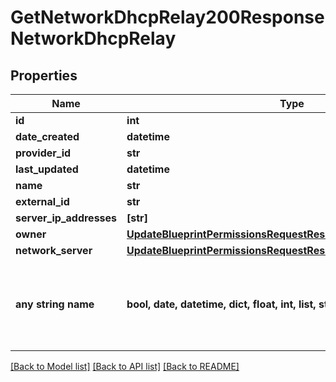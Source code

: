 # GetNetworkDhcpRelay200ResponseNetworkDhcpRelay


## Properties
Name | Type | Description | Notes
------------ | ------------- | ------------- | -------------
**id** | **int** |  | [optional] 
**date_created** | **datetime** |  | [optional] 
**provider_id** | **str** |  | [optional] 
**last_updated** | **datetime** |  | [optional] 
**name** | **str** |  | [optional] 
**external_id** | **str** |  | [optional] 
**server_ip_addresses** | **[str]** |  | [optional] 
**owner** | [**UpdateBlueprintPermissionsRequestResourcePermissionSitesInner**](UpdateBlueprintPermissionsRequestResourcePermissionSitesInner.md) |  | [optional] 
**network_server** | [**UpdateBlueprintPermissionsRequestResourcePermissionSitesInner**](UpdateBlueprintPermissionsRequestResourcePermissionSitesInner.md) |  | [optional] 
**any string name** | **bool, date, datetime, dict, float, int, list, str, none_type** | any string name can be used but the value must be the correct type | [optional]

[[Back to Model list]](../README.md#documentation-for-models) [[Back to API list]](../README.md#documentation-for-api-endpoints) [[Back to README]](../README.md)


